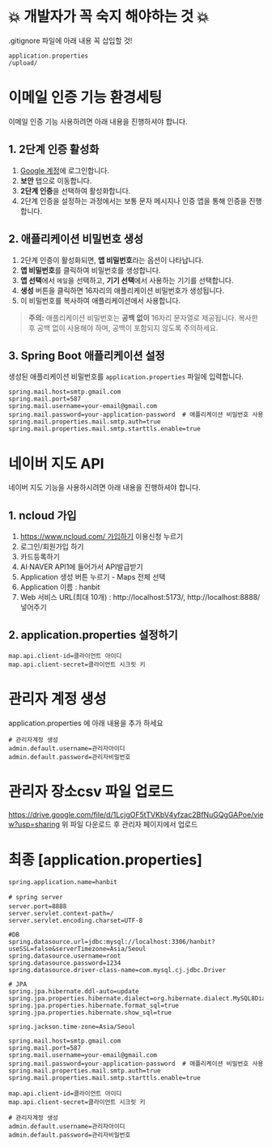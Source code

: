 # 💥 개발자가 꼭 숙지 해야하는 것 💥
.gitignore 파일에 아래 내용 꼭 삽입할 것!
```
application.properties
/upload/
```

# 이메일 인증 기능 환경세팅
이메일 인증 기능 사용하려면 아래 내용을 진행하셔야 합니다.

## 1. 2단계 인증 활성화
1. [Google 계정](https://myaccount.google.com/)에 로그인합니다.
2. **보안** 탭으로 이동합니다.
3. **2단계 인증**을 선택하여 활성화합니다.
4. 2단계 인증을 설정하는 과정에서는 보통 문자 메시지나 인증 앱을 통해 인증을 진행합니다.

## 2. 애플리케이션 비밀번호 생성
1. 2단계 인증이 활성화되면, **앱 비밀번호**라는 옵션이 나타납니다.
2. **앱 비밀번호**를 클릭하여 비밀번호를 생성합니다.
3. **앱 선택**에서 `메일`을 선택하고, **기기 선택**에서 사용하는 기기를 선택합니다.
4. **생성** 버튼을 클릭하면 16자리의 애플리케이션 비밀번호가 생성됩니다.
5. 이 비밀번호를 복사하여 애플리케이션에서 사용합니다.

> **주의:** 애플리케이션 비밀번호는 **공백 없이** 16자리 문자열로 제공됩니다. 복사한 후 공백 없이 사용해야 하며, 공백이 포함되지 않도록 주의하세요.

## 3. Spring Boot 애플리케이션 설정
생성된 애플리케이션 비밀번호를 `application.properties` 파일에 입력합니다.

```properties
spring.mail.host=smtp.gmail.com
spring.mail.port=587
spring.mail.username=your-email@gmail.com
spring.mail.password=your-application-password  # 애플리케이션 비밀번호 사용
spring.mail.properties.mail.smtp.auth=true
spring.mail.properties.mail.smtp.starttls.enable=true
````
# 네이버 지도 API
네이버 지도 기능을 사용하시려면 아래 내용을 진행하셔야 합니다.

## 1. ncloud 가입
1. [https://www.ncloud.com/ 가입하기](https://www.ncloud.com/product/applicationService/maps) 이용신청 누르기
2. 로그인/회원가입 하기
3. 카드등록하기
4. AI·NAVER API1에 들어가서 API발급받기
5. Application 생성 버튼 누르기 - Maps 전체 선택
6. Application 이름 : hanbit
7. Web 서비스 URL(최대 10개) : http://localhost:5173/, http://localhost:8888/ 넣어주기

## 2. application.properties 설정하기
```
map.api.client-id=클라이언트 아이디
map.api.client-secret=클라이언트 시크릿 키
```
# 관리자 계정 생성
application.properties 에 아래 내용을 추가 하세요
```
# 관리자계정 생성
admin.default.username=관리자아이디
admin.default.password=관리자비밀번호
```

# 관리자 장소csv 파일 업로드
https://drive.google.com/file/d/1LcjgOF5tTVKbV4yfzac2BfNuGQgGAPoe/view?usp=sharing
위 파일 다운로드 후 관리자 페이지에서 업로드

# 최종 [application.properties]
```
spring.application.name=hanbit

# spring server
server.port=8888
server.servlet.context-path=/
server.servlet.encoding.charset=UTF-8

#DB
spring.datasource.url=jdbc:mysql://localhost:3306/hanbit?useSSL=false&serverTimezone=Asia/Seoul
spring.datasource.username=root
spring.datasource.password=1234
spring.datasource.driver-class-name=com.mysql.cj.jdbc.Driver

# JPA 
spring.jpa.hibernate.ddl-auto=update
spring.jpa.properties.hibernate.dialect=org.hibernate.dialect.MySQL8Dialect
spring.jpa.properties.hibernate.format_sql=true
spring.jpa.properties.hibernate.show_sql=true

spring.jackson.time-zone=Asia/Seoul

spring.mail.host=smtp.gmail.com
spring.mail.port=587
spring.mail.username=your-email@gmail.com
spring.mail.password=your-application-password  # 애플리케이션 비밀번호 사용
spring.mail.properties.mail.smtp.auth=true
spring.mail.properties.mail.smtp.starttls.enable=true

map.api.client-id=클라이언트 아이디
map.api.client-secret=클라이언트 시크릿 키

# 관리자계정 생성
admin.default.username=관리자아이디
admin.default.password=관리자비밀번호


```




